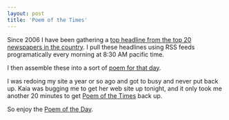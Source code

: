 ```yaml
---
layout: post
title: 'Poem of the Times'
---
```

Since 2006 I have been gathering a <a href="http://www.poemofthetimes.com/">top headline from the top 20 newspapers in the country</a>. I pull these headlines using RSS feeds programatically every morning at 8:30 AM pacific time.<p></p>
I then assemble these into a sort of <a href="http://www.poemofthetimes.com/">poem for that day</a>.<p></p>
I was redoing my site a year or so ago and got to busy and never put back up. Kaia was bugging me to get her web site up tonight, and it only took me another 20 minutes to get <a href="http://www.poemofthetimes.com/">Poem of the Times</a> back up.<p></p>
So enjoy the <a href="http://www.poemofthetimes.com/">Poem of the Day</a>.
